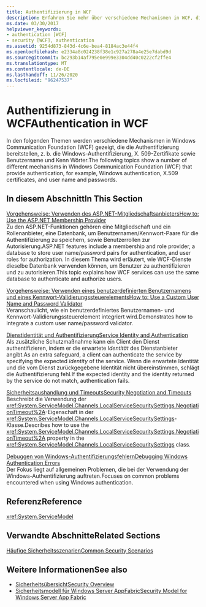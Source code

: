 ```yaml
---
title: Authentifizierung in WCF
description: Erfahren Sie mehr über verschiedene Mechanismen in WCF, die Authentifizierung bereitstellen, z. b. die Windows-Authentifizierung, X. 509-Zertifikate sowie Benutzername und Kennwort.
ms.date: 03/30/2017
helpviewer_keywords:
- authentication [WCF]
- security [WCF], authentication
ms.assetid: 9254d873-843d-4c6e-bea4-8184ac3e44f4
ms.openlocfilehash: e2334a8c024238f38e1c927a278a4e25e7dabd9d
ms.sourcegitcommit: bc293b14af795e0e999e3304dd40c0222cf2ffe4
ms.translationtype: MT
ms.contentlocale: de-DE
ms.lasthandoff: 11/26/2020
ms.locfileid: "96247537"
---
```

# <a name="authentication-in-wcf"></a><span data-ttu-id="791d6-103">Authentifizierung in WCF</span><span class="sxs-lookup"><span data-stu-id="791d6-103">Authentication in WCF</span></span>

<span data-ttu-id="791d6-104">In den folgenden Themen werden verschiedene Mechanismen in Windows Communication Foundation (WCF) gezeigt, die die Authentifizierung bereitstellen, z. b. die Windows-Authentifizierung, X. 509-Zertifikate sowie Benutzername und Kenn Wörter.</span><span class="sxs-lookup"><span data-stu-id="791d6-104">The following topics show a number of different mechanisms in Windows Communication Foundation (WCF) that provide authentication, for example, Windows authentication, X.509 certificates, and user name and passwords.</span></span>  
  
## <a name="in-this-section"></a><span data-ttu-id="791d6-105">In diesem Abschnitt</span><span class="sxs-lookup"><span data-stu-id="791d6-105">In This Section</span></span>  

 [<span data-ttu-id="791d6-106">Vorgehensweise: Verwenden des ASP.NET-Mitgliedschaftsanbieters</span><span class="sxs-lookup"><span data-stu-id="791d6-106">How to: Use the ASP.NET Membership Provider</span></span>](how-to-use-the-aspnet-membership-provider.md)  
 <span data-ttu-id="791d6-107">Zu den ASP.NET-Funktionen gehören eine Mitgliedschaft und ein Rollenanbieter, eine Datenbank, um Benutzernamen/Kennwort-Paare für die Authentifizierung zu speichern, sowie Benutzerrollen zur Autorisierung.</span><span class="sxs-lookup"><span data-stu-id="791d6-107">ASP.NET features include a membership and role provider, a database to store user name/password pairs for authentication, and user roles for authorization.</span></span> <span data-ttu-id="791d6-108">In diesem Thema wird erläutert, wie WCF-Dienste dieselbe Datenbank verwenden können, um Benutzer zu authentifizieren und zu autorisieren.</span><span class="sxs-lookup"><span data-stu-id="791d6-108">This topic explains how WCF services can use the same database to authenticate and authorize users.</span></span>  
  
 [<span data-ttu-id="791d6-109">Vorgehensweise: Verwenden eines benutzerdefinierten Benutzernamens und eines Kennwort-Validierungssteuerelements</span><span class="sxs-lookup"><span data-stu-id="791d6-109">How to: Use a Custom User Name and Password Validator</span></span>](how-to-use-a-custom-user-name-and-password-validator.md)  
 <span data-ttu-id="791d6-110">Veranschaulicht, wie ein benutzerdefiniertes Benutzernamen- und Kennwort-Validierungssteuerelement integriert wird.</span><span class="sxs-lookup"><span data-stu-id="791d6-110">Demonstrates how to integrate a custom user name/password validator.</span></span>  
  
 [<span data-ttu-id="791d6-111">Dienstidentität und Authentifizierung</span><span class="sxs-lookup"><span data-stu-id="791d6-111">Service Identity and Authentication</span></span>](service-identity-and-authentication.md)  
 <span data-ttu-id="791d6-112">Als zusätzliche Schutzmaßnahme kann ein Client den Dienst authentifizieren, indem er die erwartete *Identität* des Dienstanbieter angibt.</span><span class="sxs-lookup"><span data-stu-id="791d6-112">As an extra safeguard, a client can authenticate the service by specifying the expected *identity* of the service.</span></span> <span data-ttu-id="791d6-113">Wenn die erwartete Identität und die vom Dienst zurückgegebene Identität nicht übereinstimmen, schlägt die Authentifizierung fehl.</span><span class="sxs-lookup"><span data-stu-id="791d6-113">If the expected identity and the identity returned by the service do not match, authentication fails.</span></span>  
  
 [<span data-ttu-id="791d6-114">Sicherheitsaushandlung und Timeouts</span><span class="sxs-lookup"><span data-stu-id="791d6-114">Security Negotiation and Timeouts</span></span>](security-negotiation-and-timeouts.md)  
 <span data-ttu-id="791d6-115">Beschreibt die Verwendung der <xref:System.ServiceModel.Channels.LocalServiceSecuritySettings.NegotiationTimeout%2A>-Eigenschaft in der <xref:System.ServiceModel.Channels.LocalServiceSecuritySettings>-Klasse.</span><span class="sxs-lookup"><span data-stu-id="791d6-115">Describes how to use the <xref:System.ServiceModel.Channels.LocalServiceSecuritySettings.NegotiationTimeout%2A> property in the <xref:System.ServiceModel.Channels.LocalServiceSecuritySettings> class.</span></span>  
  
 [<span data-ttu-id="791d6-116">Debuggen von Windows-Authentifizierungsfehlern</span><span class="sxs-lookup"><span data-stu-id="791d6-116">Debugging Windows Authentication Errors</span></span>](debugging-windows-authentication-errors.md)  
 <span data-ttu-id="791d6-117">Der Fokus liegt auf allgemeinen Problemen, die bei der Verwendung der Windows-Authentifizierung auftreten.</span><span class="sxs-lookup"><span data-stu-id="791d6-117">Focuses on common problems encountered when using Windows authentication.</span></span>  
  
## <a name="reference"></a><span data-ttu-id="791d6-118">Referenz</span><span class="sxs-lookup"><span data-stu-id="791d6-118">Reference</span></span>  

 <xref:System.ServiceModel>  
  
## <a name="related-sections"></a><span data-ttu-id="791d6-119">Verwandte Abschnitte</span><span class="sxs-lookup"><span data-stu-id="791d6-119">Related Sections</span></span>  

 [<span data-ttu-id="791d6-120">Häufige Sicherheitsszenarien</span><span class="sxs-lookup"><span data-stu-id="791d6-120">Common Security Scenarios</span></span>](common-security-scenarios.md)  
  
## <a name="see-also"></a><span data-ttu-id="791d6-121">Weitere Informationen</span><span class="sxs-lookup"><span data-stu-id="791d6-121">See also</span></span>

- [<span data-ttu-id="791d6-122">Sicherheitsübersicht</span><span class="sxs-lookup"><span data-stu-id="791d6-122">Security Overview</span></span>](security-overview.md)
- <span data-ttu-id="791d6-123">[Sicherheitsmodell für Windows Server AppFabric](/previous-versions/appfabric/ee677202(v=azure.10))</span><span class="sxs-lookup"><span data-stu-id="791d6-123">[Security Model for Windows Server App Fabric](/previous-versions/appfabric/ee677202(v=azure.10))</span></span>
